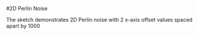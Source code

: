 #2D Perlin Noise

The sketch demonstrates 2D Perlin noise with 2 x-axis offset values spaced apart by 1000

